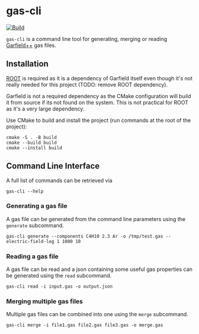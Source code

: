 # gas-cli

[![Build](https://github.com/lobis/gas-generator/actions/workflows/build.yml/badge.svg)](https://github.com/lobis/gas-generator/actions/workflows/build.yml)

`gas-cli` is a command line tool for generating, merging or
reading [Garfield++](https://gitlab.cern.ch/garfield/garfieldpp) gas files.

## Installation

[ROOT](https://github.com/root-project/root) is required as it is a dependency of Garfield itself even though it's not
really needed for this project (TODO: remove ROOT dependency).

Garfield is not a required dependency as the CMake configuration will build it from source if its not found on the
system. This is not practical for ROOT as it's a very large dependency.

Use CMake to build and install the project (run commands at the root of the project):

```
cmake -S . -B build
cmake --build build
cmake --install build
```

## Command Line Interface

A full list of commands can be retrieved via

```gas-cli --help```

### Generating a gas file

A gas file can be generated from the command line parameters using the `generate` subcommand.

```
gas-cli generate --components C4H10 2.3 Ar -o /tmp/test.gas --electric-field-log 1 1000 10
```

### Reading a gas file

A gas file can be read and a json containing some useful gas properties can be generated using the `read` subcommand.

```
gas-cli read -i input.gas -o output.json
```

### Merging multiple gas files

Multiple gas files can be combined into one using the `merge` subcommand.

```
gas-cli merge -i file1.gas file2.gas file3.gas -o merge.gas
```

